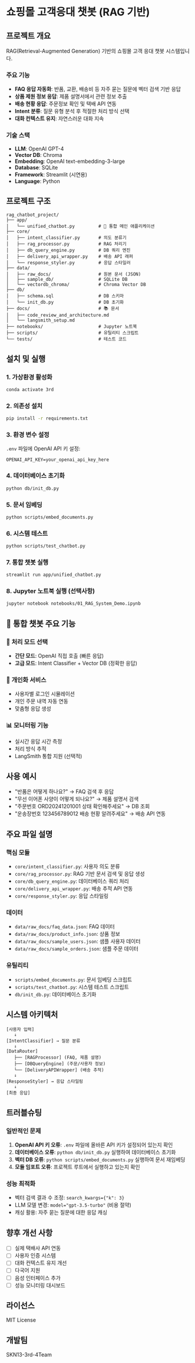 # 쇼핑몰 고객응대 챗봇 (RAG 기반)

## 프로젝트 개요
RAG(Retrieval-Augmented Generation) 기반의 쇼핑몰 고객 응대 챗봇 시스템입니다.

### 주요 기능
- **FAQ 응답 자동화**: 반품, 교환, 배송비 등 자주 묻는 질문에 벡터 검색 기반 응답
- **상품 제원 정보 응답**: 제품 설명서에서 관련 정보 추출
- **배송 현황 응답**: 주문정보 확인 및 택배 API 연동
- **Intent 분류**: 질문 유형 분석 후 적절한 처리 방식 선택
- **대화 컨텍스트 유지**: 자연스러운 대화 지속

### 기술 스택
- **LLM**: OpenAI GPT-4
- **Vector DB**: Chroma
- **Embedding**: OpenAI text-embedding-3-large
- **Database**: SQLite
- **Framework**: Streamlit (시연용)
- **Language**: Python

## 프로젝트 구조
```
rag_chatbot_project/
├── app/
│   └── unified_chatbot.py         # 🎯 통합 메인 애플리케이션
├── core/
│   ├── intent_classifier.py       # 의도 분류기
│   ├── rag_processor.py           # RAG 처리기
│   ├── db_query_engine.py         # DB 쿼리 엔진
│   ├── delivery_api_wrapper.py    # 배송 API 래퍼
│   └── response_styler.py         # 응답 스타일러
├── data/
│   ├── raw_docs/                  # 원본 문서 (JSON)
│   ├── sample_db/                 # SQLite DB
│   └── vectordb_chroma/           # Chroma Vector DB
├── db/
│   ├── schema.sql                 # DB 스키마
│   └── init_db.py                 # DB 초기화
├── docs/                          # 📚 문서
│   ├── code_review_and_architecture.md
│   └── langsmith_setup.md
├── notebooks/                     # Jupyter 노트북
├── scripts/                       # 유틸리티 스크립트
└── tests/                         # 테스트 코드
```

## 설치 및 실행

### 1. 가상환경 활성화
```bash
conda activate 3rd
```

### 2. 의존성 설치
```bash
pip install -r requirements.txt
```

### 3. 환경 변수 설정
`.env` 파일에 OpenAI API 키 설정:
```
OPENAI_API_KEY=your_openai_api_key_here
```

### 4. 데이터베이스 초기화
```bash
python db/init_db.py
```

### 5. 문서 임베딩
```bash
python scripts/embed_documents.py
```

### 6. 시스템 테스트
```bash
python scripts/test_chatbot.py
```

### 7. 통합 챗봇 실행
```bash
streamlit run app/unified_chatbot.py
```

### 8. Jupyter 노트북 실행 (선택사항)
```bash
jupyter notebook notebooks/01_RAG_System_Demo.ipynb
```

## 🎯 통합 챗봇 주요 기능

### 🔄 **처리 모드 선택**
- **간단 모드**: OpenAI 직접 호출 (빠른 응답)
- **고급 모드**: Intent Classifier + Vector DB (정확한 응답)

### 👤 **개인화 서비스**
- 사용자별 로그인 시뮬레이션
- 개인 주문 내역 자동 연동
- 맞춤형 응답 생성

### 📊 **모니터링 기능**
- 실시간 응답 시간 측정
- 처리 방식 추적
- LangSmith 통합 지원 (선택적)

## 사용 예시
- "반품은 어떻게 하나요?" → FAQ 검색 후 응답
- "무선 이어폰 사양이 어떻게 되나요?" → 제품 설명서 검색
- "주문번호 ORD20241201001 상태 확인해주세요" → DB 조회
- "운송장번호 123456789012 배송 현황 알려주세요" → 배송 API 연동

## 주요 파일 설명

### 핵심 모듈
- `core/intent_classifier.py`: 사용자 의도 분류
- `core/rag_processor.py`: RAG 기반 문서 검색 및 응답 생성
- `core/db_query_engine.py`: 데이터베이스 쿼리 처리
- `core/delivery_api_wrapper.py`: 배송 추적 API 연동
- `core/response_styler.py`: 응답 스타일링

### 데이터
- `data/raw_docs/faq_data.json`: FAQ 데이터
- `data/raw_docs/product_info.json`: 상품 정보
- `data/raw_docs/sample_users.json`: 샘플 사용자 데이터
- `data/raw_docs/sample_orders.json`: 샘플 주문 데이터

### 유틸리티
- `scripts/embed_documents.py`: 문서 임베딩 스크립트
- `scripts/test_chatbot.py`: 시스템 테스트 스크립트
- `db/init_db.py`: 데이터베이스 초기화

## 시스템 아키텍처

```
[사용자 입력]
   ↓
[IntentClassifier] → 질문 분류
   ↓
[DataRouter]
   ├── [RAGProcessor] (FAQ, 제품 설명)
   ├── [DBQueryEngine] (주문/사용자 정보)
   └── [DeliveryAPIWrapper] (배송 추적)
   ↓
[ResponseStyler] → 응답 스타일링
   ↓
[최종 응답]
```

## 트러블슈팅

### 일반적인 문제
1. **OpenAI API 키 오류**: `.env` 파일에 올바른 API 키가 설정되어 있는지 확인
2. **데이터베이스 오류**: `python db/init_db.py` 실행하여 데이터베이스 초기화
3. **벡터 DB 오류**: `python scripts/embed_documents.py` 실행하여 문서 재임베딩
4. **모듈 임포트 오류**: 프로젝트 루트에서 실행하고 있는지 확인

### 성능 최적화
- 벡터 검색 결과 수 조정: `search_kwargs={"k": 3}`
- LLM 모델 변경: `model="gpt-3.5-turbo"` (비용 절약)
- 캐싱 활용: 자주 묻는 질문에 대한 응답 캐싱

## 향후 개선 사항
- [ ] 실제 택배사 API 연동
- [ ] 사용자 인증 시스템
- [ ] 대화 컨텍스트 유지 개선
- [ ] 다국어 지원
- [ ] 음성 인터페이스 추가
- [ ] 성능 모니터링 대시보드

## 라이선스
MIT License

## 개발팀
SKN13-3rd-4Team

